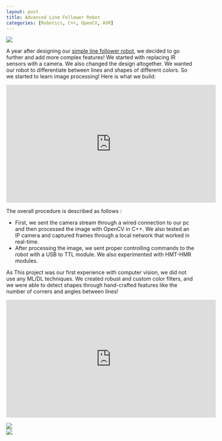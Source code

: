 ```yaml
---
layout: post
title: Advanced Line Follower Robot
categories: [Robotics, C++, OpenCV, AVR]
---
```


<img src="https://drive.google.com/thumbnail?id=1x8KBGWNxjee1NCjo61HL6qvCS4usiH6j&sz=w640-h480"/>

A year after designing our [simple line follower robot](../line-follower-robot), we decided to go further and add more complex features!
We started with replacing IR sensors with a camera. We also changed the design altogether. We wanted our robot to differentiate between lines and shapes of different colors. So we started to learn image processing!
Here is what we build:

<p align="center">
<iframe width="560" height="315" src="https://www.youtube.com/embed/WU4G3W5LuWQ" title="YouTube video player" frameborder="0" allow="accelerometer; autoplay; clipboard-write; encrypted-media; gyroscope; picture-in-picture" allowfullscreen></iframe>
</p>

The overall procedure is described as follows :

- First, we sent the camera stream through a wired connection to our pc and then processed the image with OpenCV in C++. We also tested an IP camera and captured frames through a local network that worked in real-time.
- After processing the image, we sent proper controlling commands to the robot with a USB to TTL module. We also experimented with HMT-HMR modules.

As This project was our first experience with computer vision, we did not use any ML/DL techniques.
We created robust and custom color filters, and we were able to detect shapes through hand-crafted features like the number of corners and angles between lines!

<p align="center">
<iframe width="560" height="315" src="https://www.youtube.com/embed/7ZfZ9vcfb7g" title="YouTube video player" frameborder="0" allow="accelerometer; autoplay; clipboard-write; encrypted-media; gyroscope; picture-in-picture" allowfullscreen></iframe>
</p>

<div class="row">
  <div class="column">
    <img src="https://drive.google.com/thumbnail?id=1fbRpHqrfq94zltIqox7gSIssUgD3LZOe&sz=w640-h480"/>
  </div>
  <div class="column">
    <img src="https://drive.google.com/thumbnail?id=196zBOHztwLeHswAGUZ79sPUay_HjCVrY&sz=w640-h480"/>
  </div>
</div>





